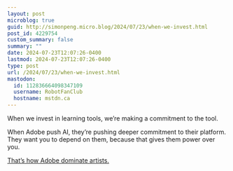 ```yaml
---
layout: post
microblog: true
guid: http://simonpeng.micro.blog/2024/07/23/when-we-invest.html
post_id: 4229754
custom_summary: false
summary: ""
date: 2024-07-23T12:07:26-0400
lastmod: 2024-07-23T12:07:26-0400
type: post
url: /2024/07/23/when-we-invest.html
mastodon:
  id: 112836664098347109
  username: RobotFanClub
  hostname: mstdn.ca
---
```

When we invest in learning tools, we’re making a commitment to the tool.

When Adobe push AI, they’re pushing deeper commitment to their platform. They want you to depend on them, because that gives them power over you.

[That’s how Adobe dominate artists.](https://www.everyonescreative.net/p/the-riskiest-investment-you-can-make)
